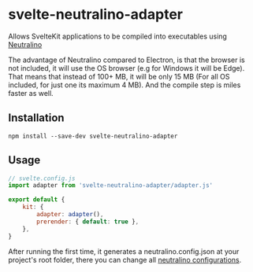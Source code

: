 # svelte-neutralino-adapter
Allows SvelteKit applications to be compiled into executables using [Neutralino](https://neutralino.js.org/)

The advantage of Neutralino compared to Electron, is that the browser is not included, it will use the OS browser (e.g for Windows it will be Edge). That means that instead of 100+ MB, it will be only 15 MB (For all OS included, for just one its maximum 4 MB). And the compile step is miles faster as well.

## Installation

```
npm install --save-dev svelte-neutralino-adapter
```

## Usage

```javascript
// svelte.config.js
import adapter from 'svelte-neutralino-adapter/adapter.js'

export default {
    kit: {
        adapter: adapter(),
        prerender: { default: true },
    },
}
```

After running the first time, it generates a neutralino.config.json at your project's root folder, there you can change all [neutralino configurations](https://neutralino.js.org/docs/configuration/neutralino.config.json).